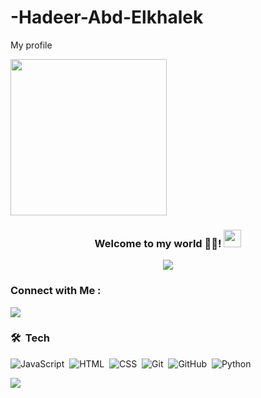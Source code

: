# -Hadeer-Abd-Elkhalek
My profile 

<img width="250" align="center" src="https://c.tenor.com/_DOBjnGspYAAAAAM/code-coding.gif">

<h3 align="center">
  Welcome to my world 🧚‍♀️!
  <img src="https://media.giphy.com/media/hvRJCLFzcasrR4ia7z/giphy.gif" width="28">
</h3>

<!-- Typing SVG by DenverCoder1 - https://github.com/DenverCoder1/readme-typing-svg -->
<p align="center">
  <a href="https://github.com/DenverCoder1/readme-typing-svg"><img src="https://readme-typing-svg.herokuapp.com/?lines=Soft%20Engineer%20ALX%20intern;Always%20learning%20new%20things&font=Fira%20Code&center=true&width=440&height=45&color=f75c7e&vCenter=true&size=22"></a>
</p> 




### Connect with Me :

<a href="https://www.linkedin.com/in/hadeer-abd-elkhalek-4518671b3" target="_blank"><img src="https://img.shields.io/badge/-Hadeer%20Abd%20Elkhalek-0077B5?style=for-the-badge&logo=Linkedin&logoColor=white"/></a>
### 🛠 &nbsp;Tech 
![JavaScript](https://img.shields.io/badge/-JavaScript-05122A?style=flat&logo=javascript)&nbsp;
![HTML](https://img.shields.io/badge/-HTML-05122A?style=flat&logo=HTML5)&nbsp;
![CSS](https://img.shields.io/badge/-CSS-05122A?style=flat&logo=CSS3&logoColor=1572B6)&nbsp;
![Git](https://img.shields.io/badge/-Git-05122A?style=flat&logo=git)&nbsp;
![GitHub](https://img.shields.io/badge/-GitHub-05122A?style=flat&logo=github)&nbsp;
![Python](https://img.shields.io/badge/-Python%20-05122A?style=flat&logo=python)&nbsp;





<a href="https://komarev.com/ghpvc/?username=Hadeer-Abd-Elkhalek&style=for-the-badge">
    <img src="https://komarev.com/ghpvc/?username=Hadeer-Abd-Elkhalek&style=for-the-badge">
</a>
